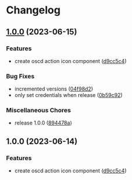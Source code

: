 # Changelog

## [1.0.0](https://github.com/openscd/oscd-action-icon/compare/v1.0.0...v1.0.0) (2023-06-15)


### Features

* create oscd action icon component ([d9cc5c4](https://github.com/openscd/oscd-action-icon/commit/d9cc5c4361e175ccb71321b2fc6d6889d5ee53af))


### Bug Fixes

* incremented versions ([04f98d2](https://github.com/openscd/oscd-action-icon/commit/04f98d2c4fd7725c83320b432ba178bb4c8a3381))
* only set credentials when release ([0b59c92](https://github.com/openscd/oscd-action-icon/commit/0b59c920c70fdef99f2f0184f74bc27b29eaa160))


### Miscellaneous Chores

* release 1.0.0 ([894478a](https://github.com/openscd/oscd-action-icon/commit/894478a3afcf5de118fabf47c8f293ff9124e916))

## 1.0.0 (2023-06-14)


### Features

* create oscd action icon component ([d9cc5c4](https://github.com/openscd/oscd-action-icon/commit/d9cc5c4361e175ccb71321b2fc6d6889d5ee53af))
